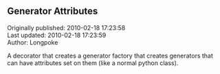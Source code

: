 ## Generator Attributes  
Originally published: 2010-02-18 17:23:58  
Last updated: 2010-02-18 17:23:59  
Author: Longpoke   
  
A decorator that creates a generator factory that creates generators that can have attributes set on them (like a normal python class).